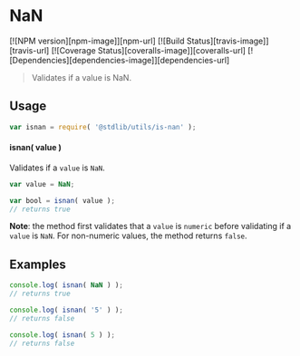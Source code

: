 NaN
===
[![NPM version][npm-image]][npm-url] [![Build Status][travis-image]][travis-url] [![Coverage Status][coveralls-image]][coveralls-url] [![Dependencies][dependencies-image]][dependencies-url]

> Validates if a value is NaN.

<!-- <usage> -->
## Usage

``` javascript
var isnan = require( '@stdlib/utils/is-nan' );
```

#### isnan( value )

Validates if a `value` is `NaN`.

``` javascript
var value = NaN;

var bool = isnan( value );
// returns true
```

__Note__: the method first validates that a `value` is `numeric` before validating if a `value` is `NaN`. For non-numeric values, the method returns `false`.
<!-- </usage> -->

<!-- <examples> -->
## Examples

``` javascript
console.log( isnan( NaN ) );
// returns true

console.log( isnan( '5' ) );
// returns false

console.log( isnan( 5 ) );
// returns false
```
<!-- </examples> -->

<!-- <links> -->
<!-- </links> -->
